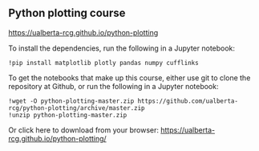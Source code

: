 ## Python plotting course

<https://ualberta-rcg.github.io/python-plotting>

To install the dependencies, run the following in a Jupyter notebook:

```
!pip install matplotlib plotly pandas numpy cufflinks
```

To get the notebooks that make up this course, either use git to clone the repository at Github, or run the following in a Jupyter notebook:

```
!wget -O python-plotting-master.zip https://github.com/ualberta-rcg/python-plotting/archive/master.zip
!unzip python-plotting-master.zip
```

Or click here to download from your browser: <https://ualberta-rcg.github.io/python-plotting/>
